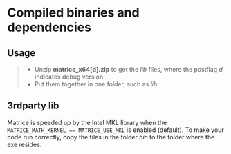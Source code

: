 # Compiled binaries and dependencies

## Usage
>   - Unzip **matrice_x64[d].zip** to get the *lib* files, where the postflag *d* indicates debug version.
>   - Put them together in one folder, such as *lib*.

## 3rdparty lib
Matrice is speeded up by the Intel MKL library when the ```MATRICE_MATH_KERNEL == MATRICE_USE_MKL``` is enabled (default).
To make your code run correctly, copy the files in the folder *bin* to the folder where the exe resides. 
